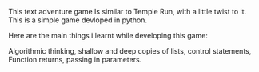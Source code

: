 
This text adventure game Is similar to Temple Run, with a little twist to it. 
This is a simple game devloped in python.

Here are the main things i learnt while developing this game:

Algorithmic thinking,
shallow and deep copies of lists,
control statements,
Function returns,
passing in parameters.


